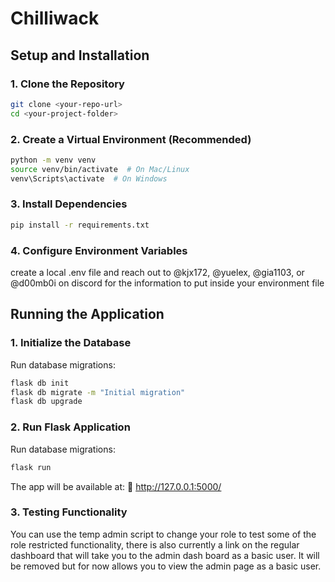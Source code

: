 # Chilliwack

## **Setup and Installation**
### **1. Clone the Repository**
```bash
git clone <your-repo-url>
cd <your-project-folder>
```

### **2. Create a Virtual Environment (Recommended)**
```bash
python -m venv venv
source venv/bin/activate  # On Mac/Linux
venv\Scripts\activate  # On Windows
```
### **3. Install Dependencies**
```bash
pip install -r requirements.txt
```

### **4. Configure Environment Variables**
create a local .env file and reach out to @kjx172, @yuelex, @gia1103, or @d00mb0i on discord for the information to put inside your environment file


## **Running the Application**

### **1. Initialize the Database**
Run database migrations:
```bash
flask db init
flask db migrate -m "Initial migration"
flask db upgrade
```

### **2. Run Flask Application**
Run database migrations:
```bash
flask run
```
The app will be available at:
🔗 http://127.0.0.1:5000/

### **3. Testing Functionality**
You can use the temp admin script to change your role to test some of the role restricted functionality, there is also currently a link on the regular dashboard that will take you to the admin dash board as a basic user. It will be removed but for now allows you to view the admin page as a basic user.




